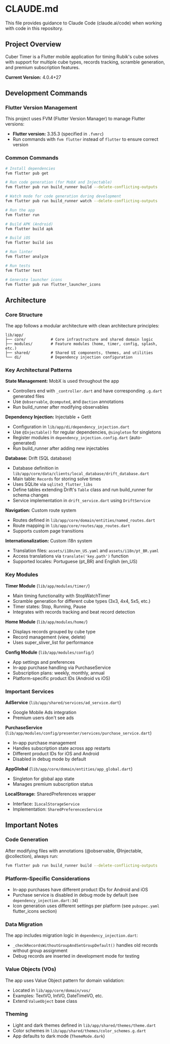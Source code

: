 # CLAUDE.md

This file provides guidance to Claude Code (claude.ai/code) when working with code in this repository.

## Project Overview

Cuber Timer is a Flutter mobile application for timing Rubik's cube solves with support for multiple cube types, records tracking, scramble generation, and premium subscription features.

**Current Version:** 4.0.4+27

## Development Commands

### Flutter Version Management
This project uses FVM (Flutter Version Manager) to manage Flutter versions:
- **Flutter version:** 3.35.3 (specified in `.fvmrc`)
- Run commands with `fvm flutter` instead of `flutter` to ensure correct version

### Common Commands
```bash
# Install dependencies
fvm flutter pub get

# Run code generation (for MobX and Injectable)
fvm flutter pub run build_runner build --delete-conflicting-outputs

# Watch mode for code generation during development
fvm flutter pub run build_runner watch --delete-conflicting-outputs

# Run the app
fvm flutter run

# Build APK (Android)
fvm flutter build apk

# Build iOS
fvm flutter build ios

# Run linter
fvm flutter analyze

# Run tests
fvm flutter test

# Generate launcher icons
fvm flutter pub run flutter_launcher_icons
```

## Architecture

### Core Structure
The app follows a modular architecture with clean architecture principles:

```
lib/app/
├── core/           # Core infrastructure and shared domain logic
├── modules/        # Feature modules (home, timer, config, splash, etc.)
├── shared/         # Shared UI components, themes, and utilities
└── di/             # Dependency injection configuration
```

### Key Architectural Patterns

**State Management:** MobX is used throughout the app
- Controllers end with `_controller.dart` and have corresponding `.g.dart` generated files
- Use `@observable`, `@computed`, and `@action` annotations
- Run build_runner after modifying observables

**Dependency Injection:** Injectable + GetIt
- Configuration in `lib/app/di/dependency_injection.dart`
- Use `@Injectable()` for regular dependencies, `@singleton` for singletons
- Register modules in `dependency_injection.config.dart` (auto-generated)
- Run build_runner after adding new injectables

**Database:** Drift (SQL database)
- Database definition in `lib/app/core/data/clients/local_database/drift_database.dart`
- Main table: `Records` for storing solve times
- Uses SQLite via `sqlite3_flutter_libs`
- Define tables extending Drift's `Table` class and run build_runner for schema changes
- Service implementation in `drift_service.dart` using `DriftService`

**Navigation:** Custom route system
- Routes defined in `lib/app/core/domain/entities/named_routes.dart`
- Route mapping in `lib/app/core/routes/app_routes.dart`
- Supports custom page transitions

**Internationalization:** Custom i18n system
- Translation files: `assets/i18n/en_US.yaml` and `assets/i18n/pt_BR.yaml`
- Access translations via `translate('key.path')` function
- Supported locales: Portuguese (pt_BR) and English (en_US)

### Key Modules

**Timer Module** (`lib/app/modules/timer/`)
- Main timing functionality with StopWatchTimer
- Scramble generation for different cube types (3x3, 4x4, 5x5, etc.)
- Timer states: Stop, Running, Pause
- Integrates with records tracking and beat record detection

**Home Module** (`lib/app/modules/home/`)
- Displays records grouped by cube type
- Record management (view, delete)
- Uses super_sliver_list for performance

**Config Module** (`lib/app/modules/config/`)
- App settings and preferences
- In-app purchase handling via PurchaseService
- Subscription plans: weekly, monthly, annual
- Platform-specific product IDs (Android vs iOS)

### Important Services

**AdService** (`lib/app/shared/services/ad_service.dart`)
- Google Mobile Ads integration
- Premium users don't see ads

**PurchaseService** (`lib/app/modules/config/presenter/services/purchase_service.dart`)
- In-app purchase management
- Handles subscription state across app restarts
- Different product IDs for iOS and Android
- Disabled in debug mode by default

**AppGlobal** (`lib/app/core/domain/entities/app_global.dart`)
- Singleton for global app state
- Manages premium subscription status

**LocalStorage:** SharedPreferences wrapper
- Interface: `ILocalStorageService`
- Implementation: `SharedPreferencesService`

## Important Notes

### Code Generation
After modifying files with annotations (@observable, @Injectable, @collection), always run:
```bash
fvm flutter pub run build_runner build --delete-conflicting-outputs
```

### Platform-Specific Considerations
- In-app purchases have different product IDs for Android and iOS
- Purchase service is disabled in debug mode by default (see `dependency_injection.dart:34`)
- Icon generation uses different settings per platform (see `pubspec.yaml` flutter_icons section)

### Data Migration
The app includes migration logic in `dependency_injection.dart`:
- `_checkRecordsWithoutGroupAndSetGroupDefault()` handles old records without group assignment
- Debug records are inserted in development mode for testing

### Value Objects (VOs)
The app uses Value Object pattern for domain validation:
- Located in `lib/app/core/domain/vos/`
- Examples: TextVO, IntVO, DateTimeVO, etc.
- Extend `ValueObject` base class

### Theming
- Light and dark themes defined in `lib/app/shared/themes/theme.dart`
- Color schemes in `lib/app/shared/themes/color_schemes.g.dart`
- App defaults to dark mode (`ThemeMode.dark`)
